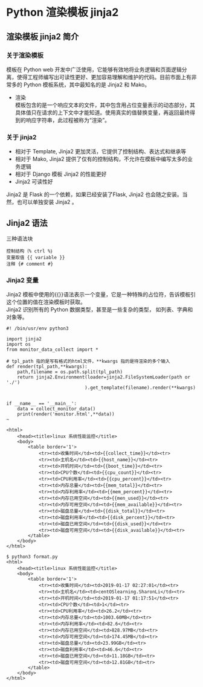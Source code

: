 # Python 渲染模板 jinja2
## 渲染模板 jinja2 简介
### 关于渲染模板
模板在 Python web 开发中广泛使用，它能够有效地将业务逻辑和页面逻辑分离，使得工程师编写出可读性更好、更加容易理解和维护的代码。目前市面上有非常多的 Python 模板系统，其中最知名的是 Jinja2 和 Mako。</br>
* 渲染</br>
模板包含的是一个响应文本的文件，其中包含用占位变量表示的动态部分，其具体值只在请求的上下文中才能知道。使用真实的值替换变量，再返回最终得到的响应字符串，此过程被称为“渲染”。</br>
### 关于 jinja2
* 相对于 Template, Jinja2 更加灵活，它提供了控制结构、表达式和继承等
* 相对于 Mako, Jinja2 提供了仅有的控制结构，不允许在模板中编写太多的业务逻辑
* 相对于 Django 模板 Jinja2 的性能更好
* Jinja2 可读性好</br>

Jinja2 是 Flask 的一个依赖，如果已经安装了Flask, Jinja2 也会随之安装。当然，也可以单独安装 Jinja2 。

## Jinja2 语法
三种语法块
```
控制结构｛% ctrl %｝
变量取值 {{ variable }}
注释 {# comment #}
```
### Jinja2 变量
Jinja2 模板中使用的{{}}语法表示一个变量，它是一种特殊的占位符，告诉模板引这个位置的值在渲染模板时获取。</br>
Jinja2 识别所有的 Python 数据类型，甚至是一些复杂的类型， 如列表、字典和对象等。</br>

```
#! /bin/usr/env python3

import jinja2
import os
from monitor_data_collect import *

# tpl_path 指的是写有格式的html文件，**kwargs 指的是待渲染的多个输入
def render(tpl_path,**kwargs):
    path,filename = os.path.split(tpl_path)
    return jinja2.Environment(loader=jinja2.FileSystemLoader(path or './')
                             ).get_template(filename).render(**kwargs)


if __name__ == '__main__':
    data = collect_monitor_data()
    print(render('monitor.html',**data))
~                                         
```

```
<html>
    <head><title>linux 系统性能监控</title>
    <body>
        <table border='1'>
            <tr><td>收集时间</td><td>{{collect_time}}</td><tr>
            <tr><td>主机名</td><td>{{host_name}}</td><tr>
            <tr><td>开机时间</td><td>{{boot_time}}</td><tr>
            <tr><td>CPU个数</td><td>{{cpu_count}}</td><tr>
            <tr><td>CPU利用率</td><td>{{cpu_percent}}</td><tr>
            <tr><td>内存总量</td><td>{{mem_total}}</td><tr>
            <tr><td>内存利用率</td><td>{{mem_percent}}</td><tr>
            <tr><td>内存已用空间</td><td>{{men_used}}</td><tr>
            <tr><td>内存可用空间</td><td>{{mem_available}}</td><tr>
            <tr><td>磁盘总量</td><td>{{disk_total}}</td><tr>
            <tr><td>磁盘利用率</td><td>{{disk_percent}}</td><tr>
            <tr><td>磁盘已用空间</td><td>{{disk_used}}</td><tr>
            <tr><td>磁盘可用空间</td><td>{{disk_available}}</td><tr>
        </table>
    </body>
</html>
```
```
$ python3 format.py
<html>
    <head><title>linux 系统性能监控</title>
    <body>
        <table border='1'>
            <tr><td>收集时间</td><td>2019-01-17 02:27:01</td><tr>
            <tr><td>主机名</td><td>centOSlearning.SharonLi</td><tr>
            <tr><td>开机时间</td><td>2019-01-17 01:17:51</td><tr>
            <tr><td>CPU个数</td><td>1</td><tr>
            <tr><td>CPU利用率</td><td>26.2</td><tr>
            <tr><td>内存总量</td><td>1003.60MB</td><tr>
            <tr><td>内存利用率</td><td>82.6</td><tr>
            <tr><td>内存已用空间</td><td>828.97MB</td><tr>
            <tr><td>内存可用空间</td><td>174.45MB</td><tr>
            <tr><td>磁盘总量</td><td>23.99GB</td><tr>
            <tr><td>磁盘利用率</td><td>46.6</td><tr>
            <tr><td>磁盘已用空间</td><td>11.18GB</td><tr>
            <tr><td>磁盘可用空间</td><td>12.81GB</td><tr>
        </table>
    </body>
</html>




```
